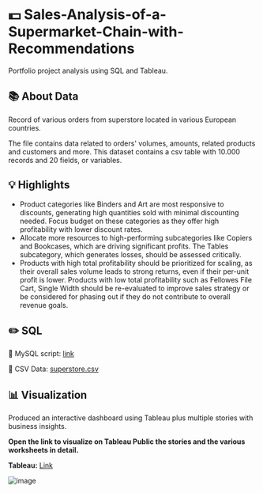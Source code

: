 # 💵 Sales-Analysis-of-a-Supermarket-Chain-with-Recommendations

Portfolio project analysis using SQL and Tableau.

## 📚 About Data

Record of various orders from superstore located in various European countries. 

The file contains data related to orders' volumes, amounts, related products and customers and more.
This dataset contains a csv table with 10.000 records and 20 fields, or variables.

## 💡 Highlights

- Product categories like Binders and Art are most responsive to discounts, generating high quantities sold with minimal discounting needed. 
Focus budget on these categories as they offer high profitability with lower discount rates. 
- Allocate more resources to high-performing subcategories like Copiers and Bookcases, which are driving significant profits. The Tables subcategory, which generates losses, should be assessed critically. 
- Products with high total profitability should be prioritized for scaling, as their overall sales volume leads to strong returns, even if their per-unit profit is lower. Products with low total profitability such as Fellowes File Cart, Single Width should be re-evaluated to improve sales strategy or be considered for phasing out if they do not contribute to overall revenue goals.

## ✏️ SQL 

📍 MySQL script: [link](https://github.com/Marco10292/Sales-Analysis-of-a-Supermarket-Chain-with-Recommendations/blob/main/SuperstoreSQL.md)

📍 CSV Data: [superstore.csv](superstore.csv)

## 📊 Visualization

Produced an interactive dashboard using Tableau plus multiple stories with business insights.

**Open the link to visualize on Tableau Public the stories and the various worksheets in detail.**

**Tableau:** [Link](https://public.tableau.com/app/profile/marco.gamberini/viz/SalesAnalysisofaSupermarketChainwithRecommendations/Dashboard1)

![image](https://github.com/user-attachments/assets/652ca36d-c35c-425d-b59f-ae52e0ce1062)


